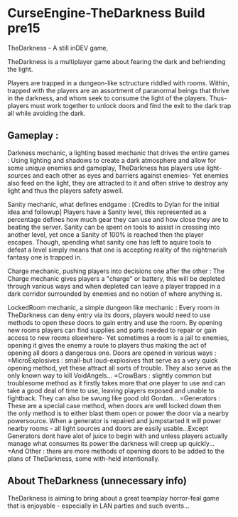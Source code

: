 CurseEngine-TheDarkness Build pre15
=======================

TheDarkness - A still inDEV game,

TheDarkness is a multiplayer game about fearing the dark and befriending the light.

Players are trapped in a dungeon-like sctructure riddled with rooms.
Within, trapped with the players are an assortment of paranormal beings that thrive in the darkness, and whom seek to consume the light of the players.
Thus- players must work together to unlock doors and find the exit to the dark trap all while avoiding the dark.

Gameplay :
----------
Darkness mechanic, a lighting based mechanic that drives the entire games :
Using lighting and shadows to create a dark atmosphere and allow for some unique enemies and gameplay, TheDarkness has players use light-sources and each other as eyes and barriers against enemies- Yet enemies also feed on the light, they are attracted to it and often strive to destroy any light and thus the players safety aswell.

Sanity mechanic, what defines endgame : [Credits to Dylan for the initial idea and followup]
Players have a Sanity level, this represented as a percentage defines how much gear they can use and how close they are to beating the server. Sanity can be spent on tools to assist in crossing into another level, yet once a Sanity of 100% is reached then the player escapes. Though, spending what sanity one has left to aquire tools to defeat a level simply means that one is accepting reality of the nightmarish fantasy one is trapped in.

Charge mechanic, pushing players into decisions one after the other :
The Charge mechanic gives players a "charge" or battery, this will be depleted through various ways and when depleted can leave a player trapped in a dark corridor surrounded by enemies and no notion of where anything is.

LockedRoom mechanic, a simple dungeon like mechanic :
Every room in TheDarkness can deny entry via its doors, players would need to use methods to open these doors to gain entry and use the room. By opening new rooms players can find supplies and parts needed to repair or gain access to new rooms elsewhere- Yet sometimes a room is a jail to enemies, opening it gives the enemy a route to players thus making the act of opening all doors a dangerous one.
Doors are opened in various ways :
=MicroExplosives : small-but loud-explosives that serve as a very quick opening method, yet these attract all sorts of trouble. They also serve as the only known way to kill VoidAngels...
=CrowBars : slightly common but troublesome method as it firstly takes more that one player to use and can take a good deal of time to use, leaving players exposed and unable to fightback. They can also be swung like good old Gordan...
=Generators : These are a special case method, when doors are well locked down then the only method is to either blast them open or power the door via a nearby powersource. When a generator is repaired and jumpstarted it will power nearby rooms - all light sources and doors are easily usable...Except Generators dont have alot of juice to begin with and unless players actually manage what consumes its power the darkness will creep up quickly...
=And Other : there are more methods of opening doors to be added to the plans of TheDarkness, some with-held intentionally.

About TheDarkness (unnecessary info)
------------------------------------

TheDarkness is aiming to bring about a great teamplay horror-feal game that is enjoyable - especially in LAN parties and such events...



















